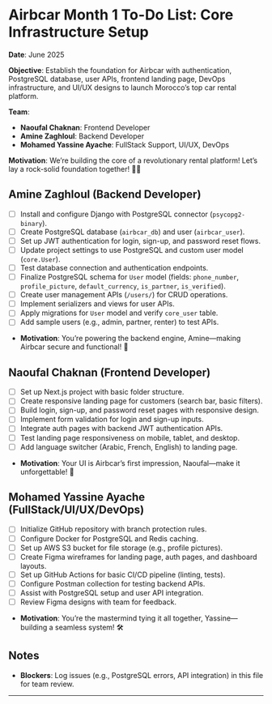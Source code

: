 # Airbcar Month 1 To-Do List: Core Infrastructure Setup

**Date**: June 2025

**Objective**: Establish the foundation for Airbcar with authentication, PostgreSQL database, user APIs, frontend landing page, DevOps infrastructure, and UI/UX designs to launch Morocco’s top car rental platform.

**Team**:
- **Naoufal Chaknan**: Frontend Developer
- **Amine Zaghloul**: Backend Developer
- **Mohamed Yassine Ayache**: FullStack Support, UI/UX, DevOps

**Motivation**: We’re building the core of a revolutionary rental platform! Let’s lay a rock-solid foundation together! 🚗🚀

## Amine Zaghloul (Backend Developer)

- [ ] Install and configure Django with PostgreSQL connector (`psycopg2-binary`).
- [ ] Create PostgreSQL database (`airbcar_db`) and user (`airbcar_user`).
- [ ] Set up JWT authentication for login, sign-up, and password reset flows.
- [ ] Update project settings to use PostgreSQL and custom user model (`core.User`).
- [ ] Test database connection and authentication endpoints.
- [ ] Finalize PostgreSQL schema for `User` model (fields: `phone_number`, `profile_picture`, `default_currency`, `is_partner`, `is_verified`).
- [ ] Create user management APIs (`/users/`) for CRUD operations.
- [ ] Implement serializers and views for user APIs.
- [ ] Apply migrations for `User` model and verify `core_user` table.
- [ ] Add sample users (e.g., admin, partner, renter) to test APIs.
- **Motivation**: You’re powering the backend engine, Amine—making Airbcar secure and functional! 💪

## Naoufal Chaknan (Frontend Developer)

- [ ] Set up Next.js project with basic folder structure.
- [ ] Create responsive landing page for customers (search bar, basic filters).
- [ ] Build login, sign-up, and password reset pages with responsive design.
- [ ] Implement form validation for login and sign-up inputs.
- [ ] Integrate auth pages with backend JWT authentication APIs.
- [ ] Test landing page responsiveness on mobile, tablet, and desktop.
- [ ] Add language switcher (Arabic, French, English) to landing page.
- **Motivation**: Your UI is Airbcar’s first impression, Naoufal—make it unforgettable! 🌟

## Mohamed Yassine Ayache (FullStack/UI/UX/DevOps)

- [ ] Initialize GitHub repository with branch protection rules.
- [ ] Configure Docker for PostgreSQL and Redis caching.
- [ ] Set up AWS S3 bucket for file storage (e.g., profile pictures).
- [ ] Create Figma wireframes for landing page, auth pages, and dashboard layouts.
- [ ] Set up GitHub Actions for basic CI/CD pipeline (linting, tests).
- [ ] Configure Postman collection for testing backend APIs.
- [ ] Assist with PostgreSQL setup and user API integration.
- [ ] Review Figma designs with team for feedback.
- **Motivation**: You’re the mastermind tying it all together, Yassine—building a seamless system! 🛠️

## Notes

- **Blockers**: Log issues (e.g., PostgreSQL errors, API integration) in this file for team review.

---
